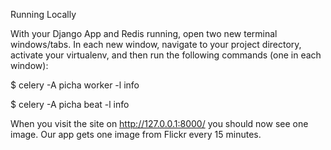 Running Locally

With your Django App and Redis running, open two new terminal windows/tabs. 
In each new window, navigate to your project directory, activate your virtualenv, 
and then run the following commands (one in each window):

$ celery -A picha worker -l info

$ celery -A picha beat -l info

When you visit the site on http://127.0.0.1:8000/ you should now see one image.
Our app gets one image from Flickr every 15 minutes.
